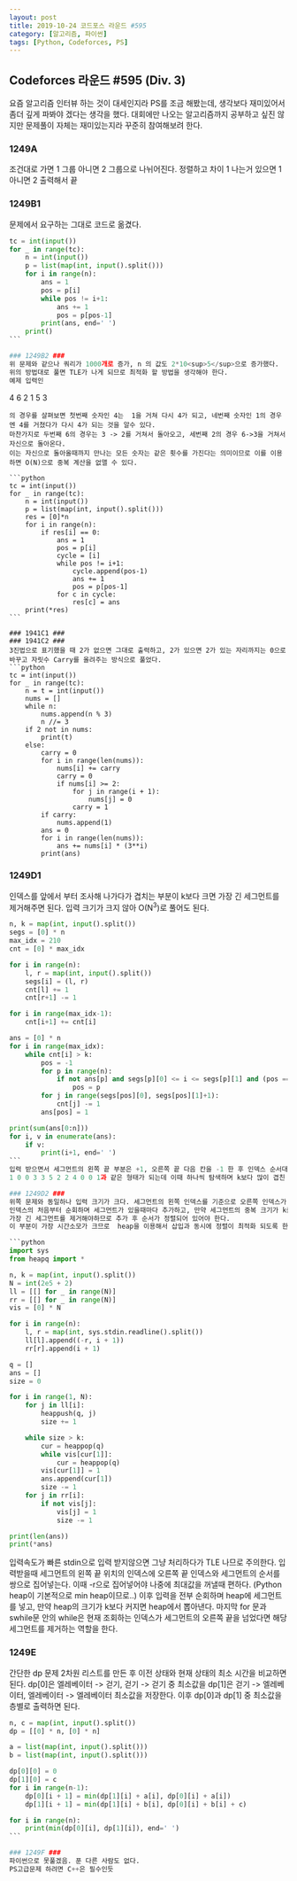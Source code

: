 ```yaml
---
layout: post
title: 2019-10-24 코드포스 라운드 #595
category: [알고리즘, 파이썬]
tags: [Python, Codeforces, PS]
---
```

## Codeforces 라운드 #595 (Div. 3) ##
요즘 알고리즘 인터뷰 하는 것이 대세인지라 PS를 조금 해봤는데, 생각보다 재미있어서 좀더 깊게 파봐야 겠다는 생각을 했다.
대회에만 나오는 알고리즘까지 공부하고 싶진 않지만 문제풀이 자체는 재미있는지라 꾸준히 참여해보려 한다.

### 1249A ###
조건대로 가면 1 그룹 아니면 2 그룹으로 나뉘어진다. 
정렬하고 차이 1 나는거 있으면 1 아니면 2 출력해서 끝

### 1249B1 ###
문제에서 요구하는 그대로 코드로 옮겼다.
```python
tc = int(input())
for _ in range(tc):
    n = int(input())
    p = list(map(int, input().split()))
    for i in range(n):
        ans = 1
        pos = p[i]
        while pos != i+1:
            ans += 1
            pos = p[pos-1]
        print(ans, end=' ')
    print()
 ```

### 1249B2 ###
위 문제와 같으나 쿼리가 1000개로 증가, n 의 값도 2*10<sup>5</sup>으로 증가했다.
위의 방법대로 풀면 TLE가 나게 되므로 최적화 할 방법을 생각해야 한다.
예제 입력인
```
4 6 2 1 5 3
```
의 경우를 살펴보면 첫번째 숫자인 4는  1을 거쳐 다시 4가 되고, 네번째 숫자인 1의 경우엔 4를 거쳤다가 다시 4가 되는 것을 알수 있다.
마찬가지로 두번째 6의 경우는 3 -> 2를 거쳐서 돌아오고, 세번째 2의 경우 6->3을 거쳐서 자신으로 돌아온다.
이는 자신으로 돌아올때까지 만나는 모든 숫자는 같은 횟수를 가진다는 의미이므로 이를 이용하면 O(N)으로 중복 계산을 없앨 수 있다.

```python
tc = int(input())
for _ in range(tc):
    n = int(input())
    p = list(map(int, input().split()))
    res = [0]*n
    for i in range(n):
        if res[i] == 0:
            ans = 1
            pos = p[i]
            cycle = [i]
            while pos != i+1:
                cycle.append(pos-1)
                ans += 1
                pos = p[pos-1]
            for c in cycle:
                res[c] = ans
    print(*res)
 ```

### 1941C1 ###
### 1941C2 ###
3진법으로 표기했을 때 2가 없으면 그대로 출력하고, 2가 있으면 2가 있는 자리까지는 0으로 바꾸고 자릿수 Carry를 올려주는 방식으로 풀었다.
```python
tc = int(input())
for _ in range(tc):
    n = t = int(input())
    nums = []
    while n:
        nums.append(n % 3)
        n //= 3
    if 2 not in nums:
        print(t)
    else:
        carry = 0
        for i in range(len(nums)):
            nums[i] += carry
            carry = 0
            if nums[i] >= 2:
                for j in range(i + 1):
                    nums[j] = 0
                carry = 1
        if carry:
            nums.append(1)
        ans = 0
        for i in range(len(nums)):
            ans += nums[i] * (3**i)
        print(ans)
```

### 1249D1 ###
인덱스를 앞에서 부터 조사해 나가다가 겹치는 부분이 k보다 크면 가장 긴 세그먼트를 제거해주면 된다.
입력 크기가 크지 않아 O(N<sup>3</sup>)로 풀어도 된다.

``` python
n, k = map(int, input().split())
segs = [0] * n
max_idx = 210
cnt = [0] * max_idx

for i in range(n):
    l, r = map(int, input().split())
    segs[i] = (l, r)
    cnt[l] += 1
    cnt[r+1] -= 1

for i in range(max_idx-1):
    cnt[i+1] += cnt[i]

ans = [0] * n
for i in range(max_idx):
    while cnt[i] > k:
        pos = -1
        for p in range(n):
            if not ans[p] and segs[p][0] <= i <= segs[p][1] and (pos == -1 or segs[p][1] > segs[pos][1]):
                pos = p
        for j in range(segs[pos][0], segs[pos][1]+1):
            cnt[j] -= 1
        ans[pos] = 1

print(sum(ans[0:n]))
for i, v in enumerate(ans):
    if v:
        print(i+1, end=' ')
 ```
입력 받으면서 세그먼트의 왼쪽 끝 부분은 +1, 오른쪽 끝 다음 칸을 -1 한 후 인덱스 순서대로 숫자를 누적시키면 세그먼트의 누적합을 만들 수 있다.
1 0 0 3 3 5 2 2 4 0 0 1과 같은 형태가 되는데 이때 하나씩 탐색하며 k보다 많이 겹친 부분을 찾으면 모든 세그먼트를 탐색하며 k에 걸친 세그먼트 인지, 이미 삭제된 세그먼트 인지 (ans 리스트에 체크) 확인 후 가장 긴 세그먼트를 pos에 넣고 그 세그먼트의 누적합을 제거한다.
 
### 1249D2 ###
위쪽 문제와 동일하나 입력 크기가 크다. 세그먼트의 왼쪽 인덱스를 기준으로 오른쪽 인덱스가 가장 긴 순서로 쌓아놓고,
인덱스의 처음부터 순회하며 세그먼트가 있을때마다 추가하고, 만약 세그먼트의 중복 크기가 k를 넘으면 가장 오른쪽으로 긴 세그먼트를 제거한다. 
가장 긴 세그먼트를 제거해야하므로 추가 후 순서가 정렬되어 있어야 한다. 
이 부분이 가장 시간소모가 크므로  heap을 이용해서 삽입과 동시에 정렬이 최적화 되도록 한다.

```python
import sys
from heapq import *

n, k = map(int, input().split())
N = int(2e5 + 2)
ll = [[] for _ in range(N)]
rr = [[] for _ in range(N)]
vis = [0] * N

for i in range(n):
    l, r = map(int, sys.stdin.readline().split())
    ll[l].append((-r, i + 1))
    rr[r].append(i + 1)

q = []
ans = []
size = 0

for i in range(1, N):
    for j in ll[i]:
        heappush(q, j)
        size += 1

    while size > k:
        cur = heappop(q)
        while vis[cur[1]]:
            cur = heappop(q)
        vis[cur[1]] = 1
        ans.append(cur[1])
        size -= 1
    for j in rr[i]:
        if not vis[j]:
            vis[j] = 1
            size -= 1

print(len(ans))
print(*ans)
 
```
입력속도가 빠른 stdin으로 입력 받지않으면 그냥 처리하다가 TLE 나므로 주의한다.
입력받을때 세그먼트의 왼쪽 끝 위치의 인덱스에 오른쪽 끝 인덱스와 세그먼트의 순서를 쌍으로 집어넣는다.
이때 -r으로 집어넣어야 나중에 최대값을 꺼낼때 편하다. (Python heap이 기본적으로 min heap이므로..)
이후 입력을 전부 순회하며 heap에 세그먼트를 넣고, 만약 heap의 크기가 k보다 커지면 heap에서 뽑아낸다.
마지막 for 문과 swhile문 안의 while은 현재 조회하는 인덱스가 세그먼트의 오른쪽 끝을 넘었다면 해당 세그먼트를 제거하는 역할을 한다.


### 1249E ###
간단한 dp 문제
2차원 리스트를 만든 후 이전 상태와 현재 상태의 최소 시간을 비교하면 된다.
dp[0]은 엘레베이터 -> 걷기, 걷기 -> 걷기  중 최소값을 dp[1]은 걷기 -> 엘레베이터, 엘레베이터 -> 엘레베이터 최소값을 저장한다.
이후 dp[0]과 dp[1] 중 최소값을 층별로 출력하면 된다.

```python
n, c = map(int, input().split())
dp = [[0] * n, [0] * n]

a = list(map(int, input().split()))
b = list(map(int, input().split()))

dp[0][0] = 0
dp[1][0] = c
for i in range(n-1):
    dp[0][i + 1] = min(dp[1][i] + a[i], dp[0][i] + a[i])
    dp[1][i + 1] = min(dp[1][i] + b[i], dp[0][i] + b[i] + c)

for i in range(n):
    print(min(dp[0][i], dp[1][i]), end=' ')
 ```

### 1249F ###
파이썬으로 못풀겠음. 푼 다른 사람도 없다.
PS고급문제 하려면 C++은 필수인듯
